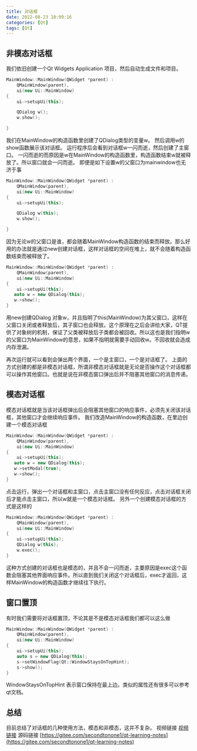 ```yaml
---
title: 对话框
date: 2022-08-23 10:09:16
categories: [Qt]
tags: [Qt]
---
```

## 非模态对话框
我们依旧创建一个Qt Widgets Application 项目，然后自动生成文件和项目。
``` cpp
MainWindow::MainWindow(QWidget *parent) :
    QMainWindow(parent),
    ui(new Ui::MainWindow)
{
    ui->setupUi(this);

    QDialog w();
    w.show();

}
```
<!--more-->
我们在MainWindow的构造函数里创建了QDialog类型的变量w。
然后调用w的show函数展示该对话框。
运行程序后会看到对话框w一闪而逝，然后创建了主窗口。
一闪而逝的而原因是w在MainWindow的构造函数里，构造函数结束w就被释放了。所以窗口就会一闪而逝。
即便是如下设置w的父窗口为mainwindow也无济于事
``` cpp
MainWindow::MainWindow(QWidget *parent) :
    QMainWindow(parent),
    ui(new Ui::MainWindow)
{
    ui->setupUi(this);

    QDialog w(this);
    w.show();

}
```
因为无论w的父窗口是谁，都会随着MainWindow构造函数的结束而释放。那么好用的办法就是通过new创建对话框，这样对话框的空间在堆上，就不会随着构造函数结束而被释放了。
``` cpp
MainWindow::MainWindow(QWidget *parent) :
    QMainWindow(parent),
    ui(new Ui::MainWindow)
{
    ui->setupUi(this);
   auto w = new QDialog(this);
   w->show();
}
```
用new创建QDialog 对象w，并且指明了this(MainWindow)为其父窗口，这样在父窗口关闭或者释放后，其子窗口也会释放。这个原理在之后会讲给大家，QT提供了对象树的机制，保证了父类被释放后子类都会被回收。所以这也是我们指明w的父窗口为MainWindow的意思，如果不指明就需要手动回收w。不回收就会造成内存泄漏。

再次运行就可以看到会弹出两个界面，一个是主窗口，一个是对话框了。
上面的方式创建的都是非模态对话框，所谓非模态对话框就是无论是否操作这个对话框都可以操作其他窗口。也就是说在非模态窗口弹出后并不阻塞其他窗口的消息传递。
## 模态对话框
模态对话框就是当该对话框弹出后会阻塞其他窗口的响应事件，必须先关闭该对话框，其他窗口才会继续响应事件。
我们改造MainWindow的构造函数，在里边创建一个模态对话框
``` cpp
MainWindow::MainWindow(QWidget *parent) :
    QMainWindow(parent),
    ui(new Ui::MainWindow)
{
    ui->setupUi(this);
   auto w = new QDialog(this);
   w->setModal(true);
   w->show();
}
```
点击运行，弹出一个对话框和主窗口，点击主窗口没有任何反应，点击对话框关闭后才能点击主窗口，所以w就是一个模态对话框。
另外一个创建模态对话框的方式是这样的
``` cpp
MainWindow::MainWindow(QWidget *parent) :
    QMainWindow(parent),
    ui(new Ui::MainWindow)
{
    ui->setupUi(this);
    QDialog w(this);
    w.exec();
}
```
这种方式创建的对话框也是模态的，并且不会一闪而逝，主要原因是exec这个函数会阻塞其他界面响应事件。所以直到我们关闭这个对话框后，exec才返回，这样MainWindow的构造函数才继续往下执行。
## 窗口置顶
有时我们需要将对话框置顶，不论其是不是模态对话框我们都可以这么做
``` cpp
MainWindow::MainWindow(QWidget *parent) :
    QMainWindow(parent),
    ui(new Ui::MainWindow)
{
    ui->setupUi(this);
    auto s = new QDialog(this);
    s->setWindowFlag(Qt::WindowStaysOnTopHint);
    s->show();
}
```
WindowStaysOnTopHint 表示窗口保持在最上边。类似的属性还有很多可以参考qt文档。
## 总结
目前总结了对话框的几种使用方法，模态和非模态，这并不复杂。
视频链接  [视频链接](https://www.bilibili.com/video/BV1pN4y1c7Pu/?vd_source=8be9e83424c2ed2c9b2a3ed1d01385e9)
源码链接  [https://gitee.com/secondtonone1/qt-learning-notes](https://gitee.com/secondtonone1/qt-learning-notes)